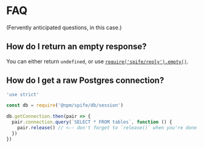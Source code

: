 # FAQ

(Fervently anticipated questions, in this case.) 

## How do I return an empty response?

You can either return `undefined`, or use
[`require('spife/reply').empty()`](./reference/reply.md#replyemptycode--response).

## How do I get a raw Postgres connection?

```javascript
'use strict'

const db = require('@npm/spife/db/session')

db.getConnection.then(pair => {
  pair.connection.query(`SELECT * FROM tables`, function () {
    pair.release() // <-- don't forget to `release()` when you're done!
  })
}) 
```

[ref-logging]: ./reference/middleware/logging.md
